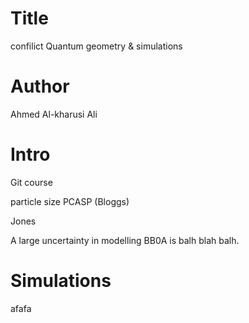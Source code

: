 # Title
confilict Quantum geometry & simulations

# Author
Ahmed Al-kharusi
Ali 
# Intro

Git course

particle size PCASP (Bloggs)

Jones

A large uncertainty in modelling BB0A is balh blah balh.
# Simulations 

afafa

